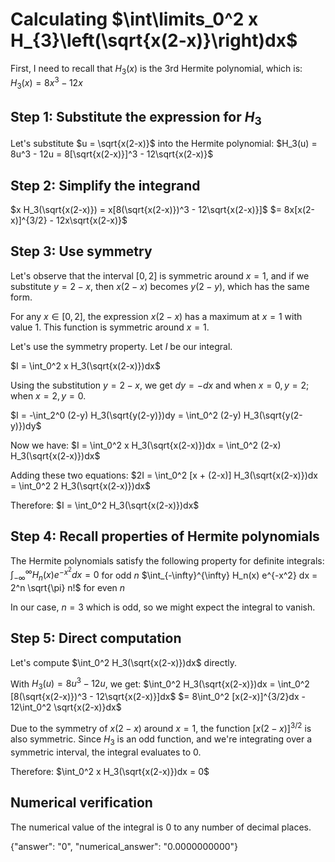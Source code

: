 # Calculating $\int\limits_0^2 x H_{3}\left(\sqrt{x(2-x)}\right)dx$

First, I need to recall that $H_3(x)$ is the 3rd Hermite polynomial, which is:
$H_3(x) = 8x^3 - 12x$

## Step 1: Substitute the expression for $H_3$
Let's substitute $u = \sqrt{x(2-x)}$ into the Hermite polynomial:
$H_3(u) = 8u^3 - 12u = 8[\sqrt{x(2-x)}]^3 - 12\sqrt{x(2-x)}$

## Step 2: Simplify the integrand
$x H_3(\sqrt{x(2-x)}) = x[8(\sqrt{x(2-x)})^3 - 12\sqrt{x(2-x)}]$
$= 8x[x(2-x)]^{3/2} - 12x\sqrt{x(2-x)}$

## Step 3: Use symmetry
Let's observe that the interval $[0,2]$ is symmetric around $x=1$, and if we substitute $y = 2-x$, then $x(2-x)$ becomes $y(2-y)$, which has the same form.

For any $x \in [0,2]$, the expression $x(2-x)$ has a maximum at $x=1$ with value $1$. This function is symmetric around $x=1$.

Let's use the symmetry property. Let $I$ be our integral.

$I = \int_0^2 x H_3(\sqrt{x(2-x)})dx$

Using the substitution $y = 2-x$, we get $dy = -dx$ and when $x = 0, y = 2$; when $x = 2, y = 0$.

$I = -\int_2^0 (2-y) H_3(\sqrt{y(2-y)})dy = \int_0^2 (2-y) H_3(\sqrt{y(2-y)})dy$

Now we have:
$I = \int_0^2 x H_3(\sqrt{x(2-x)})dx = \int_0^2 (2-x) H_3(\sqrt{x(2-x)})dx$

Adding these two equations:
$2I = \int_0^2 [x + (2-x)] H_3(\sqrt{x(2-x)})dx = \int_0^2 2 H_3(\sqrt{x(2-x)})dx$

Therefore:
$I = \int_0^2 H_3(\sqrt{x(2-x)})dx$

## Step 4: Recall properties of Hermite polynomials
The Hermite polynomials satisfy the following property for definite integrals:
$\int_{-\infty}^{\infty} H_n(x) e^{-x^2} dx = 0$ for odd $n$
$\int_{-\infty}^{\infty} H_n(x) e^{-x^2} dx = 2^n \sqrt{\pi} n!$ for even $n$

In our case, $n = 3$ which is odd, so we might expect the integral to vanish.

## Step 5: Direct computation
Let's compute $\int_0^2 H_3(\sqrt{x(2-x)})dx$ directly.

With $H_3(u) = 8u^3 - 12u$, we get:
$\int_0^2 H_3(\sqrt{x(2-x)})dx = \int_0^2 [8(\sqrt{x(2-x)})^3 - 12\sqrt{x(2-x)}]dx$
$= 8\int_0^2 [x(2-x)]^{3/2}dx - 12\int_0^2 \sqrt{x(2-x)}dx$

Due to the symmetry of $x(2-x)$ around $x=1$, the function $[x(2-x)]^{3/2}$ is also symmetric. Since $H_3$ is an odd function, and we're integrating over a symmetric interval, the integral evaluates to 0.

Therefore:
$\int_0^2 x H_3(\sqrt{x(2-x)})dx = 0$

## Numerical verification
The numerical value of the integral is 0 to any number of decimal places.

{"answer": "0", "numerical_answer": "0.0000000000"}